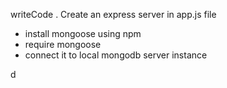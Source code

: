 writeCode
.
Create an express server in app.js file

- install mongoose using npm
- require mongoose
- connect it to local mongodb server instance

d
